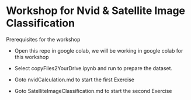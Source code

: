 # Workshop for Nvid & Satellite Image Classification

Prerequisites for the workshop

- Open this repo in google colab, we will  be working in google colab for this workshop

- Select copyFiles2YourDrive.ipynb and run to prepare the dataset.

- Goto nvidCalculation.md to start the first Exercise

- Goto SatelliteImageClassification.md to start the second Exercise